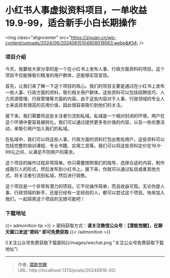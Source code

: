 # 小红书人事虚拟资料项目，一单收益19.9-99，适合新手小白长期操作


&lt;img class=&#34;aligncenter&#34; src=&#34;https://ziyuan.cn/wp-content/uploads/2024/06/20240615104808018563.webp&#34; 
/&gt;

###  项目介绍

今天，我要给大家分享的是一个在小红书上发布人事、行政方面资料的项目。这个项目不仅能够吸引精准的用户群体，还能够实现变现。

首先，让我们来了解一下这个项目的核心。我们的项目主要是通过在小红书上发布一些人事、行政方面的资料，吸引相关用户群体。这些资料可以包括招聘技巧、人力资源管理、行政管理等方面的内容。由于这些内容对于人事、行政领域的专业人士来说具有很高的实用价值，因此很容易吸引到他们的关注。

接下来，我们需要将这些关注者引流到私域。私域是一个相对封闭的环境，用户在这个环境中更容易被转化。我们可以通过提供更多有价值的内容，以及一些优惠活动，来吸引用户加入我们的私域。

在私域中，我们可以将这些人事、行政方面的资料打包出售给用户。这些资料可以包括完整的培训课程、专业书籍、实用工具等。我们可以将这些资料定价在19.9-99元之间，以满足不同用户的需求。

这个项目的操作过程非常简单。你只需要按照我们的指导，选择合适的内容，制作成吸引人的形式，然后发布到小红书上。接下来，你就可以通过私信或者其他方式，将关注者引流到私域，然后进行销售。

这个项目是一个非常有潜力的项目。它不仅操作简单，而且收益可观。无论你是人事、行政领域的新手，还是已经有一定经验的人，都可以尝试这个项目。快来加入我们，一起探索这个项目的无限可能吧！


### 下载地址




{{&lt; admonition tip &gt;}}
&gt; 密码获取方式：**请关注微信公众号：【潜能觉醒】，在聊天窗口发送”密码“ 即可免费获取**
{{&lt; /admonition &gt;}}


![关注公众号免费获取下载密码](/images/wechat.png &#34;关注公众号免费获取下载地址&#34;)

---

> 作者: [潜能觉醒](https://nav8.top)  
> URL: http://localhost:1313/posts/20240616-20/  

